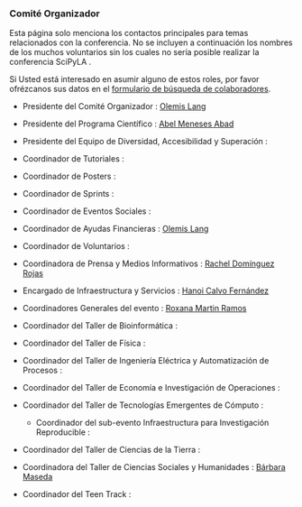 
### Comité Organizador

Esta página solo menciona los contactos principales para temas relacionados 
con la conferencia. No se incluyen a continuación los nombres de los muchos 
voluntarios sin los cuales no sería posible realizar la conferencia SciPyLA  .

Si Usted está interesado en asumir alguno de estos roles, por favor ofrézcanos 
sus datos en el [formulario de búsqueda de colaboradores](../forms/joinus).

- Presidente del Comité Organizador : [Olemis Lang](http://linkedin.com/in/olemis)
- Presidente del Programa Científico : [Abel Meneses Abad](https://cu.linkedin.com/in/abel-abel-meneses-abad-1450ba3a)
- Presidente del Equipo de Diversidad, Accesibilidad y Superación : 
- Coordinador de Tutoriales :
- Coordinador de Posters : 
- Coordinador de Sprints :
- Coordinador de Eventos Sociales : 
- Coordinador de Ayudas Financieras : [Olemis Lang](http://linkedin.com/in/olemis)
- Coordinador de Voluntarios : 
- Coordinadora de Prensa y Medios Informativos : [Rachel Domínguez Rojas](https://www.linkedin.com/in/rachel-dom%C3%ADnguez-b5271891/)
- Encargado de Infraestructura y Servicios : [Hanoi Calvo Fernández](https://www.facebook.com/hanoicalvofernandez)

- Coordinadores Generales del evento : [Roxana Martin Ramos](https://www.linkedin.com/in/roxana-martin-ramos-50711948/)
- Coordinador del Taller de Bioinformática :
- Coordinador del Taller de Física : 
- Coordinador del Taller de Ingeniería Eléctrica y Automatización de Procesos : 
- Coordinador del Taller de Economía e Investigación de Operaciones :
- Coordinador del Taller de Tecnologías Emergentes de Cómputo :
  * Coordinador del sub-evento Infraestructura para Investigación Reproducible :
- Coordinador del Taller de Ciencias de la Tierra : 
- Coordinadora del Taller de Ciencias Sociales y Humanidades : [Bárbara Maseda](http://www.linkedin.com/in/barbaramaseda/)

- Coordinador del Teen Track :


